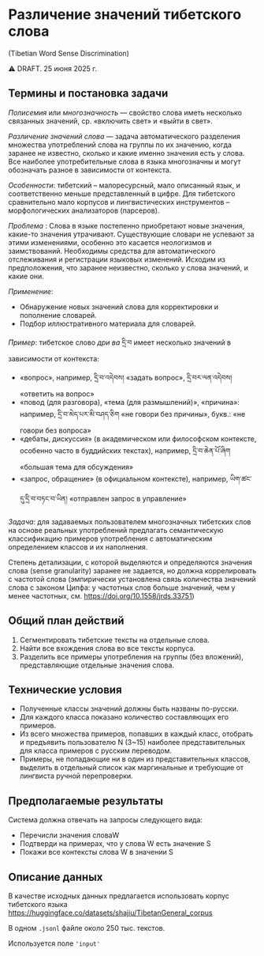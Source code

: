 # Различение значений тибетского слова
(Tibetian Word Sense Discrimination)

⚠ DRAFT. 25 июня 2025 г.

## Термины и постановка задачи

*Полисемия* или *многозначность* — свойство слова иметь несколько связанных значений, ср. «включить свет» и «выйти в свет».

*Различение значений слова* — задача автоматического разделения множества употреблений слова на группы по их значению, когда заранее не известно, сколько и какие именно значения есть у слова. Все наиболее употребительные слова в языка многозначны и могут обозначать разное в зависимости от контекста.

*Особенности*: тибетский – малоресурсный, мало описанный язык, и соответственно меньше представленный в цифре. Для тибетского сравнительно мало корпусов и лингвистических инструментов – морфологических анализаторов (парсеров).

*Проблема* : Слова в языке постепенно приобретают новые значения, какие-то значения утрачивают. Существующие словари не успевают за этими изменениями, особенно это касается неологизмов и заимствований. Необходимы средства для автоматического отслеживания и регистрации языковых изменений. Исходим из предположения, что заранее неизвестно, сколько у слова значений, и какие они. 

*Применение*:
- Обнаружение новых значений слова для корректировки и пополнение словарей.
- Подбор иллюстративного материала для словарей.

*Пример*: тибетское слово *дри ва* དྲི་བ имеет несколько значений в зависимости от контекста:
- «вопрос», например, དྲི་བ་འདེབས། «задать вопрос», དྲི་བར་ལན་འདེབས། «ответить на вопрос»
- «повод (для разговора), «тема (для размышлений)», «причина»: например, དྲི་བ་མེད་པར་མི་བཤད་ཅིག  «не говори без причины», букв.: «не говори без вопроса»
- «дебаты, дискуссия» (в академическом или философском контексте, особенно часто в буддийских текстах), например, དྲི་བ་ཆེན་པོ་ཞིག «большая тема для обсуждения»  
- «запрос, обращение» (в официальном контексте), например, ཡིག་ཚང་དུ་དྲི་བ་བཏང་བ་ཡིན། «отправлен запрос в управление»

*Задача*: для задаваемых пользователем многозначных тибетских слов на основе реальных употреблений предлагать семантическую классификацию примеров употребления с автоматическим определением классов и их наполнения. 

Степень детализации, с которой выделяются и определяются значения слова (sense granularity) заранее не задается, но должна коррелировать с частотой слова (эмпирически установлена связь количества значений слова с законом Ципфа: у частотных слов больше значений, чем у менее частотных, см. https://doi.org/10.1558/jrds.33751)

## Общий план действий
1) Сегментировать тибетские тексты на отдельные слова.
2) Найти все вхождения слова во все тексты корпуса.
3) Разделить все примеры употребления на группы (без вложений), представляющие отдельные значения слова. 

## Технические условия
- Полученные классы значений должны быть названы по-русски. 
- Для каждого класса показано количество составляющих его примеров.
- Из всего множества примеров, попавших в каждый класс, отобрать и предъявить пользователю N (3~15) наиболее представительных для класса примеров с русским переводом.
- Примеры, не попадающие ни в один из представительных классов, выделить в отдельный список как маргинальные и требующие от лингвиста ручной перепроверки.

## Предполагаемые результаты

Система должна отвечать на запросы следующего вида:
- Перечисли значения словаW
- Подтверди на примерах, что у слова W есть значение S
- Покажи все контексты слова W в значении S

## Описание данных
В качестве исходных данных предлагается использовать корпус тибетского языка https://huggingface.co/datasets/shajiu/TibetanGeneral_corpus

В одном `.jsonl` файле около 250 тыс. текстов.

Используется поле `'input'`
